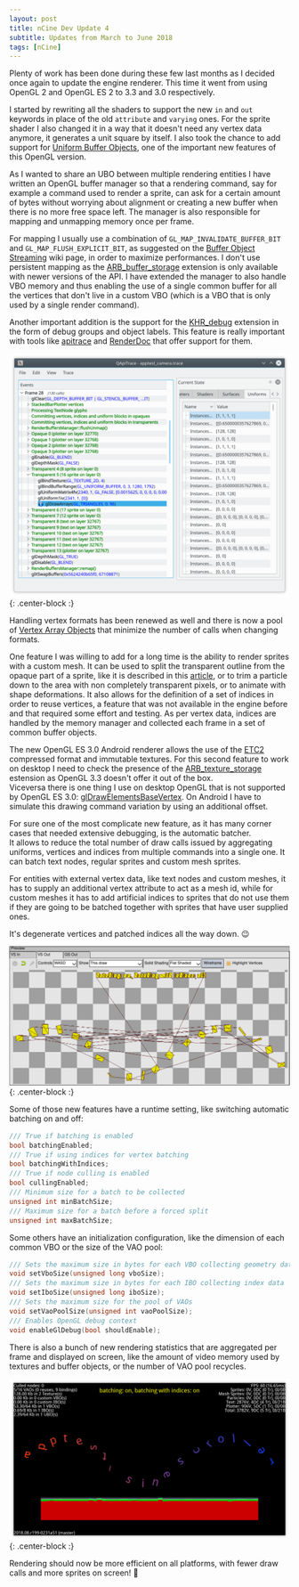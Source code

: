 ```yaml
---
layout: post
title: nCine Dev Update 4
subtitle: Updates from March to June 2018
tags: [nCine]
---
```


Plenty of work has been done during these few last months as I decided once again to update the engine renderer.
This time it went from using OpenGL 2 and OpenGL ES 2 to 3.3 and 3.0 respectively.

I started by rewriting all the shaders to support the new `in` and `out` keywords in place of the old `attribute` and `varying` ones.
For the sprite shader I also changed it in a way that it doesn't need any vertex data anymore, it generates a unit square by itself. 
I also took the chance to add support for [Uniform Buffer Objects](https://www.khronos.org/opengl/wiki/Uniform_Buffer_Object), one of the important new features of this OpenGL version.

As I wanted to share an UBO between multiple rendering entities I have written an OpenGL buffer manager so that a rendering command, say for example a command used to render a sprite,
can ask for a certain amount of bytes without worrying about alignment or creating a new buffer when there is no more free space left.
The manager is also responsible for mapping and unmapping memory once per frame.

For mapping I usually use a combination of `GL_MAP_INVALIDATE_BUFFER_BIT` and `GL_MAP_FLUSH_EXPLICIT_BIT`, as suggested on
the [Buffer Object Streaming](https://www.khronos.org/opengl/wiki/Buffer_Object_Streaming) wiki page, in order to maximize performances.
I don't use persistent mapping as the [ARB_buffer_storage](https://www.khronos.org/registry/OpenGL/extensions/ARB/ARB_buffer_storage.txt) extension is only available with newer versions of the API.
I have extended the manager to also handle VBO memory and thus enabling the use of a single common buffer for all the vertices that don't live in a custom VBO (which is a VBO that is only used by a single render command).

Another important addition is the support for the [KHR_debug](https://www.khronos.org/registry/OpenGL/extensions/KHR/KHR_debug.txt) extension in the form of debug groups and object labels.
This feature is really important with tools like [apitrace](http://apitrace.github.io/) and [RenderDoc](https://renderdoc.org/) that offer support for them.

![apitrace](/images/apitrace.png "apitrace"){: .center-block :}

Handling vertex formats has been renewed as well and there is now a pool of [Vertex Array Objects](https://www.khronos.org/opengl/wiki/Vertex_Specification#Vertex_Array_Object) that minimize the number of calls when changing formats.

One feature I was willing to add for a long time is the ability to render sprites with a custom mesh. It can be used to split the transparent outline from the opaque part of a sprite,
like it is described in this [article](https://community.arm.com/graphics/b/blog/posts/mali-performance-7-accelerating-2d-rendering-using-opengl-es), or to trim a particle down to the area with non completely transparent pixels,
or to animate with shape deformations. It also allows for the definition of a set of indices in order to reuse vertices, a feature that was not available in the engine before and that required some effort and testing.
As per vertex data, indices are handled by the memory manager and collected each frame in a set of common buffer objects.

The new OpenGL ES 3.0 Android renderer allows the use of the [ETC2](https://en.wikipedia.org/wiki/Ericsson_Texture_Compression#ETC2_and_EAC) compressed format and immutable textures.
For this second feature to work on desktop I need to check the presence of the [ARB_texture_storage](https://www.khronos.org/registry/OpenGL/extensions/ARB/ARB_texture_storage.txt) estension as OpenGL 3.3 doesn't offer it out of the box.  
Viceversa there is one thing I use on desktop OpenGL that is not supported by OpenGL ES 3.0: [glDrawElementsBaseVertex](https://www.khronos.org/registry/OpenGL-Refpages/es3/html/glDrawElementsBaseVertex.xhtml).
On Android I have to simulate this drawing command variation by using an additional offset.

For sure one of the most complicate new feature, as it has many corner cases that needed extensive debugging, is the automatic batcher.  
It allows to reduce the total number of draw calls issued by aggregating uniforms, vertices and indices from multiple commands into a single one. It can batch text nodes, regular sprites and custom mesh sprites.

For entities with external vertex data, like text nodes and custom meshes, it has to supply an additional vertex attribute to act as a mesh id, while for custom meshes it has to add artificial indices to sprites that do not use them if they are going to be batched together with sprites that have user supplied ones.

It's degenerate vertices and patched indices all the way down. :wink:

![RenderDoc](/images/RenderDoc.png "RenderDoc"){: .center-block :}

Some of those new features have a runtime setting, like switching automatic batching on and off:

```cpp
/// True if batching is enabled
bool batchingEnabled;
/// True if using indices for vertex batching
bool batchingWithIndices;
/// True if node culling is enabled
bool cullingEnabled;
/// Minimum size for a batch to be collected
unsigned int minBatchSize;
/// Maximum size for a batch before a forced split
unsigned int maxBatchSize;
```
Some others have an initialization configuration, like the dimension of each common VBO or the size of the VAO pool:

```cpp
/// Sets the maximum size in bytes for each VBO collecting geometry data
void setVboSize(unsigned long vboSize);
/// Sets the maximum size in bytes for each IBO collecting index data
void setIboSize(unsigned long iboSize);
/// Sets the maximum size for the pool of VAOs
void setVaoPoolSize(unsigned int vaoPoolSize);
/// Enables OpenGL debug context
void enableGlDebug(bool shouldEnable);
```

There is also a bunch of new rendering statistics that are aggregated per frame and displayed on screen, like the amount of video memory used by textures and buffer objects, or the number of VAO pool recycles.

![apptest_sinescroller](/images/apptest_sinescroller.png "apptest_sinescroller"){: .center-block :}

Rendering should now be more efficient on all platforms, with fewer draw calls and more sprites on screen! :muscle:

